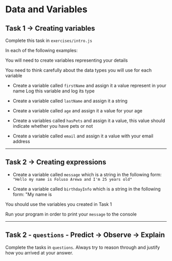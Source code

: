 # Data and Variables

## Task 1 -> Creating variables

Complete this task in `exercises/intro.js`

In each of the following examples:

You will need to create variables representing your details

You need to think carefully about the data types you will use for each variable

- Create a variable called `firstName` and assign it a value represent in your name
  Log this variable and log its type

- Create a variable called `lastName` and assign it a string

- Create a variable called `age` and assign it a value for your age

- Create a variables called `hasPets` and assign it a value, this value should indicate whether you have pets or not

- Create a variable called `email` and assign it a value with your email address

---

## Task 2 -> Creating expressions

- Create a variable called `message` which is a string in the following form: `"Hello my name is Foluso Arewa and I'm 25 years old"`

- Create a variable called `birthdayInfo` which is a string in the following form: "My name is

You should use the variables you created in Task 1

Run your program in order to print your `message` to the console

---

## Task 2 - `questions` - Predict -> Observe -> Explain

Complete the tasks in `questions`. Always try to reason through and justify how you arrived at your answer.
